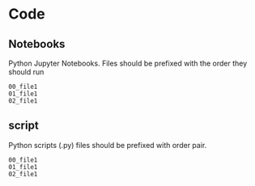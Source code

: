 # Code

## Notebooks
Python Jupyter Notebooks. Files should be prefixed with the order they should run 

    00_file1
    01_file1
    02_file1

## script
Python scripts (.py) files should be prefixed with order pair. 

    00_file1
    01_file1
    02_file1

